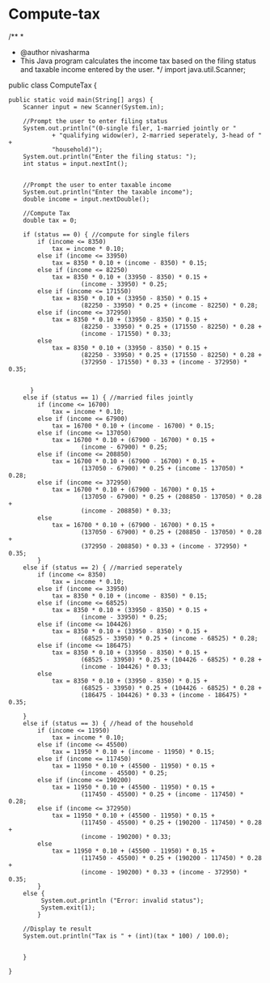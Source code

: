 # Compute-tax
/**
 *
 * @author nivasharma
 * This Java program calculates the income tax based on the filing status and taxable income entered by the user.
 */
import java.util.Scanner;

public class ComputeTax {

    public static void main(String[] args) {
        Scanner input = new Scanner(System.in);
        
        //Prompt the user to enter filing status
        System.out.println("(0-single filer, 1-married jointly or "
                + "qualifying widow(er), 2-married seperately, 3-head of " + 
                "household)");
        System.out.println("Enter the filing status: ");
        int status = input.nextInt();
        
        
        //Prompt the user to enter taxable income
        System.out.println("Enter the taxable income");
        double income = input.nextDouble();
        
        //Compute Tax
        double tax = 0;
        
        if (status == 0) { //compute for single filers
            if (income <= 8350)
                tax = income * 0.10;
            else if (income <= 33950)
                tax = 8350 * 0.10 + (income - 8350) * 0.15;
            else if (income <= 82250)
                tax = 8350 * 0.10 + (33950 - 8350) * 0.15 + 
                        (income - 33950) * 0.25;
            else if (income <= 171550)
                tax = 8350 * 0.10 + (33950 - 8350) * 0.15 + 
                        (82250 - 33950) * 0.25 + (income - 82250) * 0.28;
            else if (income <= 372950)
                tax = 8350 * 0.10 + (33950 - 8350) * 0.15 + 
                        (82250 - 33950) * 0.25 + (171550 - 82250) * 0.28 +
                        (income - 171550) * 0.33;
            else
                tax = 8350 * 0.10 + (33950 - 8350) * 0.15 + 
                        (82250 - 33950) * 0.25 + (171550 - 82250) * 0.28 +
                        (372950 - 171550) * 0.33 + (income - 372950) * 0.35;
            
            
          }
        else if (status == 1) { //married files jointly
            if (income <= 16700)
                tax = income * 0.10;
            else if (income <= 67900)
                tax = 16700 * 0.10 + (income - 16700) * 0.15;
            else if (income <= 137050)
                tax = 16700 * 0.10 + (67900 - 16700) * 0.15 + 
                        (income - 67900) * 0.25;
            else if (income <= 208850)
                tax = 16700 * 0.10 + (67900 - 16700) * 0.15 + 
                        (137050 - 67900) * 0.25 + (income - 137050) * 0.28;
            else if (income <= 372950)
                tax = 16700 * 0.10 + (67900 - 16700) * 0.15 + 
                        (137050 - 67900) * 0.25 + (208850 - 137050) * 0.28 +
                        (income - 208850) * 0.33;
            else
                tax = 16700 * 0.10 + (67900 - 16700) * 0.15 + 
                        (137050 - 67900) * 0.25 + (208850 - 137050) * 0.28 +
                        (372950 - 208850) * 0.33 + (income - 372950) * 0.35;
            }
        else if (status == 2) { //married seperately
            if (income <= 8350)
                tax = income * 0.10;
            else if (income <= 33950)
                tax = 8350 * 0.10 + (income - 8350) * 0.15;
            else if (income <= 68525)
                tax = 8350 * 0.10 + (33950 - 8350) * 0.15 + 
                        (income - 33950) * 0.25;
            else if (income <= 104426)
                tax = 8350 * 0.10 + (33950 - 8350) * 0.15 + 
                        (68525 - 33950) * 0.25 + (income - 68525) * 0.28;
            else if (income <= 186475)
                tax = 8350 * 0.10 + (33950 - 8350) * 0.15 + 
                        (68525 - 33950) * 0.25 + (104426 - 68525) * 0.28 +
                        (income - 104426) * 0.33;
            else
                tax = 8350 * 0.10 + (33950 - 8350) * 0.15 + 
                        (68525 - 33950) * 0.25 + (104426 - 68525) * 0.28 +
                        (186475 - 104426) * 0.33 + (income - 186475) * 0.35;
            
        }
        else if (status == 3) { //head of the household
            if (income <= 11950)
                tax = income * 0.10;
            else if (income <= 45500)
                tax = 11950 * 0.10 + (income - 11950) * 0.15;
            else if (income <= 117450)
                tax = 11950 * 0.10 + (45500 - 11950) * 0.15 + 
                        (income - 45500) * 0.25;
            else if (income <= 190200)
                tax = 11950 * 0.10 + (45500 - 11950) * 0.15 + 
                        (117450 - 45500) * 0.25 + (income - 117450) * 0.28;
            else if (income <= 372950)
                tax = 11950 * 0.10 + (45500 - 11950) * 0.15 + 
                        (117450 - 45500) * 0.25 + (190200 - 117450) * 0.28 +
                        (income - 190200) * 0.33;
            else
                tax = 11950 * 0.10 + (45500 - 11950) * 0.15 + 
                        (117450 - 45500) * 0.25 + (190200 - 117450) * 0.28 +
                        (income - 190200) * 0.33 + (income - 372950) * 0.35;
            }
        else {
             System.out.println ("Error: invalid status");
             System.exit(1);
            }
        
        //Display te result
        System.out.println("Tax is " + (int)(tax * 100) / 100.0);
        
      
        }
    
    }

